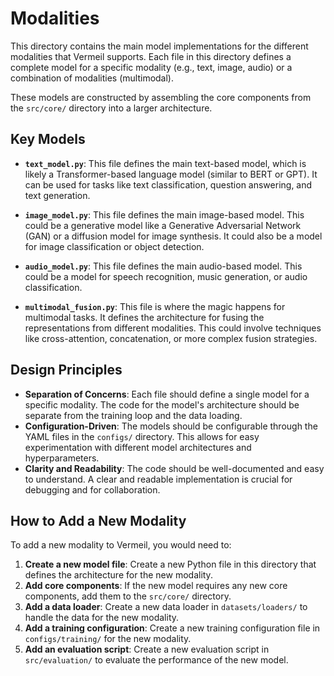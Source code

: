 # Modalities

This directory contains the main model implementations for the different modalities that Vermeil supports. Each file in this directory defines a complete model for a specific modality (e.g., text, image, audio) or a combination of modalities (multimodal).

These models are constructed by assembling the core components from the `src/core/` directory into a larger architecture.

## Key Models

-   **`text_model.py`**: This file defines the main text-based model, which is likely a Transformer-based language model (similar to BERT or GPT). It can be used for tasks like text classification, question answering, and text generation.

-   **`image_model.py`**: This file defines the main image-based model. This could be a generative model like a Generative Adversarial Network (GAN) or a diffusion model for image synthesis. It could also be a model for image classification or object detection.

-   **`audio_model.py`**: This file defines the main audio-based model. This could be a model for speech recognition, music generation, or audio classification.

-   **`multimodal_fusion.py`**: This file is where the magic happens for multimodal tasks. It defines the architecture for fusing the representations from different modalities. This could involve techniques like cross-attention, concatenation, or more complex fusion strategies.

## Design Principles

-   **Separation of Concerns**: Each file should define a single model for a specific modality. The code for the model's architecture should be separate from the training loop and the data loading.
-   **Configuration-Driven**: The models should be configurable through the YAML files in the `configs/` directory. This allows for easy experimentation with different model architectures and hyperparameters.
-   **Clarity and Readability**: The code should be well-documented and easy to understand. A clear and readable implementation is crucial for debugging and for collaboration.

## How to Add a New Modality

To add a new modality to Vermeil, you would need to:

1.  **Create a new model file**: Create a new Python file in this directory that defines the architecture for the new modality.
2.  **Add core components**: If the new model requires any new core components, add them to the `src/core/` directory.
3.  **Add a data loader**: Create a new data loader in `datasets/loaders/` to handle the data for the new modality.
4.  **Add a training configuration**: Create a new training configuration file in `configs/training/` for the new modality.
5.  **Add an evaluation script**: Create a new evaluation script in `src/evaluation/` to evaluate the performance of the new model.

